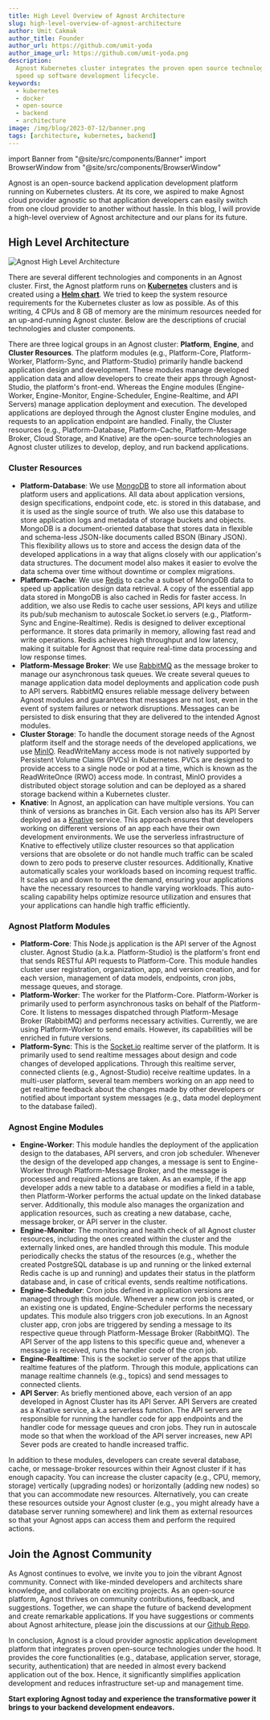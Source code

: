 ```yaml
---
title: High Level Overview of Agnost Architecture
slug: high-level-overview-of-agnost-architecture
author: Umit Cakmak
author_title: Founder
author_url: https://github.com/umit-yoda
author_image_url: https://github.com/umit-yoda.png
description:
  Agnost Kubernetes cluster integrates the proven open source technologies to
  speed up software development lifecycle.
keywords:
  - kubernetes
  - docker
  - open-source
  - backend
  - architecture
image: /img/blog/2023-07-12/banner.png
tags: [architecture, kubernetes, backend]
---
```


import Banner from "@site/src/components/Banner"
import BrowserWindow from "@site/src/components/BrowserWindow"

<head>
  <title>High Level Overview of Agnost Architecture</title>
  <meta
    property="og:title"
    content="High Level Overview of Agnost Architecture"
  />
  <meta
    name="twitter:title"
    content="High Level Overview of Agnost Architecture"
  />
</head>

Agnost is an open-source backend application development platform running on
Kubernetes clusters. At its core, we aspired to make Agnost cloud provider
agnostic so that application developers can easily switch from one cloud
provider to another without hassle. In this blog, I will provide a high-level
overview of Agnost architecture and our plans for its future.

## High Level Architecture

![Agnost High Level Architecture](/img/blog/2023-07-12/Agnost_architecture_v1.png)

There are several different technologies and components in an Agnost cluster.
First, the Agnost platform runs on [**Kubernetes**](https://kubernetes.io/)
clusters and is created using a [**Helm chart**](https://helm.sh/docs/topics/charts/). We tried to keep the system
resource requirements for the Kubernetes cluster as low as possible. As of this
writing, 4 CPUs and 8 GB of memory are the minimum resources needed for an
up-and-running Agnost cluster. Below are the descriptions of crucial
technologies and cluster components.

There are three logical groups in an Agnost cluster: **Platform**, **Engine**,
and **Cluster Resources**. The platform modules (e.g., Platform-Core,
Platform-Worker, Platform-Sync, and Platform-Studio) primarily handle backend
application design and development. These modules manage developed application
data and allow developers to create their apps through Agnost-Studio, the
platform's front-end. Whereas the Engine modules (Engine-Worker, Engine-Monitor,
Engine-Scheduler, Engine-Realtime, and API Servers) manage application
deployment and execution. The developed applications are deployed
through the Agnost cluster Engine modules, and requests to an application
endpoint are handled. Finally, the Cluster resources (e.g., Platform-Database,
Platform-Cache, Platform-Message Broker, Cloud Storage, and Knative) are the
open-source technologies an Agnost cluster utilizes to develop, deploy, and run
backend applications.

### Cluster Resources

- **Platform-Database**: We use [MongoDB](https://www.mongodb.com/) to store all
  information about platform users and applications. All data about application
  versions, design specifications, endpoint code, etc. is stored in this
  database, and it is used as the single source of truth. We also use this
  database to store application logs and metadata of storage buckets and
  objects. MongoDB is a document-oriented database that stores data in flexible
  and schema-less JSON-like documents called BSON (Binary JSON). This
  flexibility allows us to store and access the design data of the developed
  applications in a way that aligns closely with our application's data
  structures. The document model also makes it easier to evolve the data schema
  over time without downtime or complex migrations.
- **Platform-Cache**: We use [Redis](https://redis.io/) to cache a subset of
  MongoDB data to speed up application design data retrieval. A copy of the
  essential app data stored in MongoDB is also cached in Redis for faster
  access. In addition, we also use Redis to cache user sessions, API keys and
  utilize its pub/sub mechanism to autoscale Socket.io servers (e.g.,
  Platform-Sync and Engine-Realtime). Redis is designed to deliver exceptional
  performance. It stores data primarily in memory, allowing fast read and write
  operations. Redis achieves high throughput and low latency, making it suitable
  for Agnost that require real-time data processing and low response times.
- **Platform-Message Broker**: We use [RabbitMQ](https://www.rabbitmq.com/) as
  the message broker to manage our asynchronous task queues. We create several
  queues to manage application data model deployments and application code push
  to API servers. RabbitMQ ensures reliable message delivery between Agnost
  modules and guarantees that messages are not lost, even in the event of system
  failures or network disruptions. Messages can be persisted to disk ensuring
  that they are delivered to the intended Agnost modules.
- **Cluster Storage**: To handle the document storage needs of the Agnost
  platform itself and the storage needs of the developed applications, we use
  [MinIO](https://min.io/). ReadWriteMany access mode is not natively supported
  by Persistent Volume Claims (PVCs) in Kubernetes. PVCs are designed to provide
  access to a single node or pod at a time, which is known as the ReadWriteOnce
  (RWO) access mode. In contrast, MinIO provides a distributed object storage
  solution and can be deployed as a shared storage backend within a Kubernetes
  cluster.
- **Knative**: In Agnost, an application can have multiple versions. You can
  think of versions as branches in Git. Each version also has its API Server
  deployed as a [Knative](https://knative.dev/) service. This approach ensures
  that developers working on different versions of an app each have their own
  development environments. We use the serverless infrastructure of Knative to
  effectively utilize cluster resources so that application versions that are
  obsolete or do not handle much traffic can be scaled down to zero pods to
  preserve cluster resources. Additionally, Knative automatically scales your
  workloads based on incoming request traffic. It scales up and down to meet the
  demand, ensuring your applications have the necessary resources to handle
  varying workloads. This auto-scaling capability helps optimize resource
  utilization and ensures that your applications can handle high traffic
  efficiently.

### Agnost Platform Modules

- **Platform-Core**: This Node.js application is the API server of the Agnost
  cluster. Agnost Studio (a.k.a. Platform-Studio) is the platform's front end
  that sends RESTful API requests to Platform-Core. This module handles cluster
  user registration, organization, app, and version creation, and for each
  version, management of data models, endpoints, cron jobs, message queues, and
  storage.
- **Platform-Worker**: The worker for the Platform-Core. Platform-Worker is
  primarily used to perform asynchronous tasks on behalf of the Platform-Core.
  It listens to messages dispatched through Platform-Mesage Broker (RabbitMQ)
  and performs necessary activities. Currently, we are using Platform-Worker to
  send emails. However, its capabilities will be enriched in future versions.
- **Platform-Sync**: This is the [Socket.io](https://socket.io/) realtime server
  of the platform. It is primarily used to send realtime messages about design
  and code changes of developed applications. Through this realtime server,
  connected clients (e.g., Agnost-Studio) receive realtime updates. In a
  multi-user platform, several team members working on an app need to get
  realtime feedback about the changes made by other developers or notified about
  important system messages (e.g., data model deployment to the database
  failed).

### Agnost Engine Modules

- **Engine-Worker**: This module handles the deployment of the application
  design to the databases, API servers, and cron job scheduler. Whenever the
  design of the developed app changes, a message is sent to Engine-Worker
  through Platform-Message Broker, and the message is processed and required
  actions are taken. As an example, if the app developer adds a new table to a
  database or modifies a field in a table, then Platform-Worker performs the
  actual update on the linked database server. Additionally, this module also
  manages the organization and application resources, such as creating a new
  database, cache, message broker, or API server in the cluster.
- **Engine-Monitor**: The monitoring and health check of all Agnost cluster
  resources, including the ones created within the cluster and the externally
  linked ones, are handled through this module. This module periodically checks
  the status of the resources (e.g., whether the created PostgreSQL database is
  up and running or the linked external Redis cache is up and running) and
  updates their status in the platform database and, in case of critical events,
  sends realtime notifications.
- **Engine-Scheduler**: Cron jobs defined in application versions are managed
  through this module. Whenever a new cron job is created, or an existing one is
  updated, Engine-Scheduler performs the necessary updates. This module also
  triggers cron job executions. In an Agnost cluster app, cron jobs are
  triggered by sending a message to its respective queue through
  Platform-Message Broker (RabbitMQ). The API Server of the app listens to this
  specific queue and, whenever a message is received, runs the handler code of
  the cron job.
- **Engine-Realtime**: This is the socket.io server of the apps that utilize
  realtime features of the platform. Through this module, applications can
  manage realtime channels (e.g., topics) and send messages to connected clients.
- **API Server**: As briefly mentioned above, each version of an app developed
  in Agnost Cluster has its API Server. API Servers are created as a Knative
  service, a.k.a serverless function. The API servers are responsible for
  running the handler code for app endpoints and the handler code for message
  queues and cron jobs. They run in autoscale mode so that when the workload of
  the API server increases, new API Sever pods are created to handle increased
  traffic.

In addition to these modules, developers can create several database, cache, or
message-broker resources within their Agnost cluster if it has enough capacity.
You can increase the cluster capacity (e.g., CPU, memory, storage) vertically
(upgrading nodes) or horizontally (adding new nodes) so that you can accommodate
new resources. Alternatively, you can create these resources outside your Agnost
cluster (e.g., you might already have a database server running somewhere) and
link them as external resources so that your Agnost apps can access them and
perform the required actions.

## Join the Agnost Community

As Agnost continues to evolve, we invite you to join the vibrant Agnost
community. Connect with like-minded developers and architects share knowledge,
and collaborate on exciting projects. As an open-source platform, Agnost thrives
on community contributions, feedback, and suggestions. Together, we can shape
the future of backend development and create remarkable applications. If you
have suggestions or comments about Agnost arhitecture, please join the
discussions at our
[Github Repo](https://github.com/orgs/cloud-agnost/discussions).

In conclusion, Agnost is a cloud provider agnostic application development
platform that integrates proven open-source technologies under the hood. It
provides the core functionalities (e.g., database, application server, storage,
security, authentication) that are needed in almost every backend application
out of the box. Hence, it significantly simplifies application development and
reduces infrastructure set-up and management time.

**Start exploring Agnost today and experience the transformative power it brings
to your backend development endeavors.**